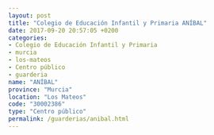 ```yaml
---
layout: post
title: "Colegio de Educación Infantil y Primaria ANÍBAL"
date: 2017-09-20 20:57:05 +0200
categories:
- Colegio de Educación Infantil y Primaria
- murcia
- los-mateos
- Centro público
- guarderia
name: "ANÍBAL"
province: "Murcia"
location: "Los Mateos"
code: "30002386"
type: "Centro público"
permalink: /guarderias/anibal.html
---
```


